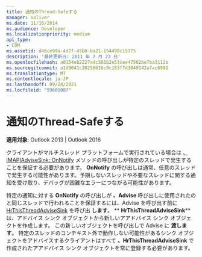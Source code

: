 ```yaml
---
title: 通知のThread-Safeする
manager: soliver
ms.date: 11/16/2014
ms.audience: Developer
ms.localizationpriority: medium
api_type:
- COM
ms.assetid: d46ce99a-4d7f-45b0-ba21-154498c15775
description: '最終更新日: 2011 年 7 月 23 日'
ms.openlocfilehash: a0154e82227adc381b2e53cee47562be7ba3112b
ms.sourcegitcommit: a1d9041c20256616c9c183f7d1049142a7ac6991
ms.translationtype: MT
ms.contentlocale: ja-JP
ms.lasthandoff: 09/24/2021
ms.locfileid: "59601087"
---
```

# <a name="ensuring-a-thread-safe-notification"></a>通知のThread-Safeする

  
  
**適用対象**: Outlook 2013 | Outlook 2016 
  
クライアントがマルチスレッド プラットフォームで実行されている場合は [、IMAPIAdviseSink::OnNotify](imapiadvisesink-onnotify.md) メソッドの呼び出しが特定のスレッドで発生することを保証する必要があります。 **OnNotify** の呼び出しは通常、任意のスレッドで発生する可能性があります。予期しないスレッドや不要なスレッドに関する通知を受け取り、デバッグが困難なエラーにつながる可能性があります。 
  
特定の通知に対する **OnNotify** の呼び出しが **、Advise** 呼び出しに使用されたのと同じスレッドで行われることを保証するには、Advise を呼び出す前に [HrThisThreadAdviseSink](hrthisthreadadvisesink.md) を呼び出 **します**。 ** **HrThisThreadAdviseSink**** は、アドバイス シンク オブジェクトから新しいアアドバイス シンク オブジェクトを作成します。 この新しいオブジェクトを呼び出しで Advise に **渡します**。 特定のスレッドのコンテキスト外で動作しない可能性があるシンク オブジェクトをアドバイスするクライアントはすべて **、HrThisThreadAdviseSink** で作成されたアアドバイス シンク オブジェクトを常に登録する必要があります。
  

